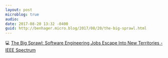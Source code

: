 ```yaml
---
layout: post
microblog: true
audio: 
date: 2017-08-20 13:32 -0400
guid: http://benhager.micro.blog/2017/08/20/the-big-sprawl.html
---
```

💻 [The Big Sprawl: Software Engineering Jobs Escape Into New Territories - IEEE Spectrum](http://spectrum.ieee.org/view-from-the-valley/at-work/tech-careers/the-big-sprawl-software-engineering-jobs-escape-into-new-territories)

